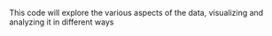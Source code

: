 This code will explore the various aspects of the data, visualizing and analyzing it in different ways

